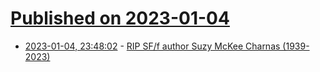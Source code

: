 # [Published on 2023-01-04](index.md)

* [2023-01-04, 23:48:02](https://news.ycombinator.com/item?id=34253715) - [RIP SF/f author Suzy McKee Charnas (1939-2023)](https://locusmag.com/2023/01/suzy-mckee-charnas-1939-2023/)
